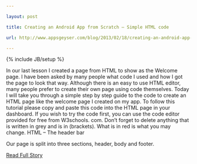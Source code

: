 ---
layout: post
title: Creating an Android App from Scratch – Simple HTML code
url: http://www.appsgeyser.com/blog/2013/02/18/creating-an-android-app-from-scratch-simple-html-code/
---
{% include JB/setup %}
<p>  In our last lesson I created a page from HTML to show as the Welcome page.  I have been asked by many people what code I used and how I got the page to look that way.  Although there is an easy to use HTML editor, many people prefer to create their own page using code themselves.  Today I will take you through a simple step by step guide to the code to create an HTML page like the welcome page I created on my app.  To follow this tutorial please copy and paste this code into the HTML page in your dashboard.  If you wish to try the code first, you can use the code editor provided for free from W3schools.  com.  Don’t forget to delete anything that is written in grey and is in (brackets).  What is in red is what you may change.  HTML – The header bar
 
 Our page is split into three sections, header, body and footer.<br />
<p><a href="http://www.appsgeyser.com/blog/2013/02/18/creating-an-android-app-from-scratch-simple-html-code/">Read Full Story</a></p>
